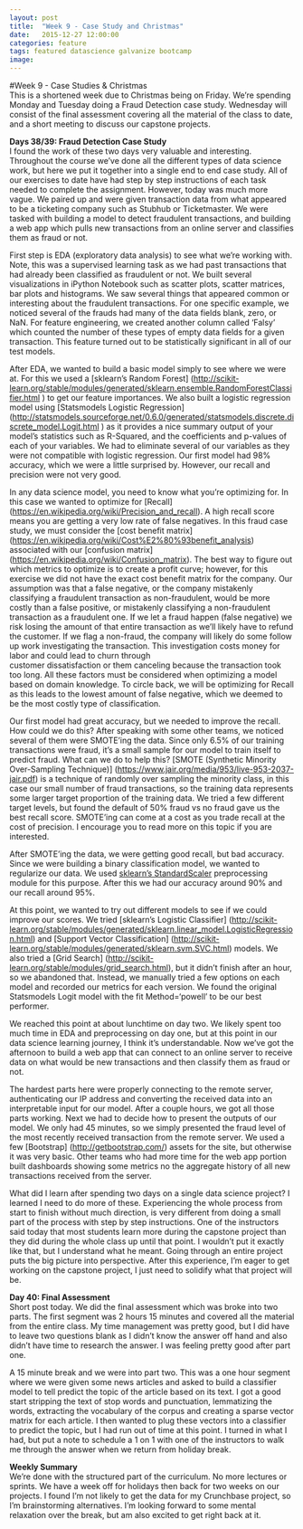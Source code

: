 ```yaml
---
layout: post
title:  "Week 9 - Case Study and Christmas"
date:   2015-12-27 12:00:00
categories: feature
tags: featured datascience galvanize bootcamp
image:
---
```


#Week 9 - Case Studies & Christmas
<br>
This is a shortened week due to Christmas being on Friday. We’re spending Monday and Tuesday doing a Fraud Detection case study. Wednesday will consist of the final assessment covering all the material of the class to date, and a short meeting to discuss our capstone projects.


**Days 38/39: Fraud Detection Case Study**  
I found the work of these two days very valuable and interesting. Throughout the course we’ve done all the different types of data science work, but here we put it together into a single end to end case study. All of our exercises to date have had step by step instructions of each task needed to complete the assignment. However, today was much more vague. We paired up and were given transaction data from what appeared to be a ticketing company such as Stubhub or Ticketmaster. We were tasked with building a model to detect fraudulent transactions, and building a web app which pulls new transactions from an online server and classifies them as fraud or not.

First step is EDA (exploratory data analysis) to see what we’re working with. Note, this was a supervised learning task as we had past transactions that had already been classified as fraudulent or not. We built several visualizations in iPython Notebook such as scatter plots, scatter matrices, bar plots and histograms. We saw several things that appeared common or interesting about the fraudulent transactions. For one specific example, we noticed several of the frauds had many of the data fields blank, zero, or NaN. For feature engineering, we created another column called ‘Falsy’ which counted the number of these types of empty data fields for a given transaction. This feature turned out to be statistically significant in all of our test models.

After EDA, we wanted to build a basic model simply to see where we were at. For this we used a [sklearn’s Random Forest] (http://scikit-learn.org/stable/modules/generated/sklearn.ensemble.RandomForestClassifier.html ) to get our feature importances. We also built a logistic regression model using [Statsmodels Logistic Regression] (http://statsmodels.sourceforge.net/0.6.0/generated/statsmodels.discrete.discrete_model.Logit.html ) as it provides a nice summary output of your model’s statistics such as R-Squared, and the coefficients and p-values of each of your variables. We had to eliminate several of our variables as they were not compatible with logistic regression. Our first model had 98% accuracy, which we were a little surprised by. However, our recall and precision were not very good.

In any data science model, you need to know what you’re optimizing for. In this case we wanted to optimize for [Recall] (https://en.wikipedia.org/wiki/Precision_and_recall). A high recall score means you are getting a very low rate of false negatives. In this fraud case study, we must consider the [cost benefit matrix] (https://en.wikipedia.org/wiki/Cost%E2%80%93benefit_analysis) associated with our [confusion matrix] (https://en.wikipedia.org/wiki/Confusion_matrix). The best way to figure out which metrics to optimize is to create a profit curve; however, for this exercise we did not have the exact cost benefit matrix for the company. Our assumption was that a false negative, or the company mistakenly classifying a fraudulent transaction as non-fraudulent, would be more costly than a false positive, or mistakenly classifying a non-fraudulent transaction as a fraudulent one. If we let a fraud happen (false negative) we risk losing the amount of that entire transaction as we’ll likely have to refund the customer. If we flag a non-fraud, the company will likely do some follow up work investigating the transaction. This investigation costs money for labor and could lead to churn through  
customer dissatisfaction or them canceling because the transaction took too long. All these factors must be considered when optimizing a model based on domain knowledge. To circle back, we will be optimizing for Recall as this leads to the lowest amount of false negative, which we deemed to be the most costly type of classification.

Our first model had great accuracy, but we needed to improve the recall. How could we do this? After speaking with some other teams, we noticed several of them were SMOTE’ing the data. Since only 6.5% of our training transactions were fraud, it’s a small sample for our model to train itself to predict fraud. What can we do to help this? [SMOTE (Synthetic Minority Over-Sampling Technique)] (https://www.jair.org/media/953/live-953-2037-jair.pdf) is a technique of randomly over sampling the minority class, in this case our small number of fraud transactions, so the training data represents some larger target proportion of the training data. We tried a few different target levels, but found the default of 50% fraud vs no fraud gave us the best recall score. SMOTE’ing can come at a cost as you trade recall at the cost of precision. I encourage you to read more on this topic if you are interested.

After SMOTE’ing the data, we were getting good recall, but bad accuracy. Since we were building a binary classification model, we wanted to regularize our data. We used [sklearn’s StandardScaler](http://scikit-learn.org/stable/modules/generated/sklearn.preprocessing.StandardScaler.html) preprocessing module for this purpose. After this we had our accuracy around 90% and our recall around 95%.

At this point, we wanted to try out different models to see if we could improve our scores. We tried [sklearn’s Logistic Classifier] (http://scikit-learn.org/stable/modules/generated/sklearn.linear_model.LogisticRegression.html) and [Support Vector Classification] (http://scikit-learn.org/stable/modules/generated/sklearn.svm.SVC.html) models. We also tried a [Grid Search] (http://scikit-learn.org/stable/modules/grid_search.html), but it didn’t finish after an hour, so we abandoned that. Instead, we manually tried a few options on each model and recorded our metrics for each version. We found the original Statsmodels Logit model with the fit Method=‘powell’ to be our best performer.

We reached this point at about lunchtime on day two. We likely spent too much time in EDA and preprocessing on day one, but at this point in our data science learning journey, I think it’s understandable. Now we’ve got the afternoon to build a web app that can connect to an online server to receive data on what would be new transactions and then classify them as fraud or not.

The hardest parts here were properly connecting to the remote server, authenticating our IP address and converting the received data into an interpretable input for our model. After a couple hours, we got all those parts working. Next we had to decide how to present the outputs of our model. We only had 45 minutes, so we simply presented the fraud level of the most recently received transaction from the remote server. We used a few [Bootstrap] (http://getbootstrap.com/) assets for the site, but otherwise it was very basic. Other teams who had more time for the web app portion built dashboards showing some metrics no the aggregate history of all new transactions received from the server.

What did I learn after spending two days on a single data science project? I learned I need to do more of these. Experiencing the whole process from start to finish without much direction, is very different from doing a small part of the process with step by step instructions. One of the instructors said today that most students learn more during the capstone project than they did during the whole class up until that point. I wouldn’t put it exactly like that, but I understand what he meant. Going through an entire project puts the big picture into perspective. After this experience, I’m eager to get working on the capstone project, I just need to solidify what that project will be.

**Day 40: Final Assessment**  
Short post today. We did the final assessment which was broke into two parts. The first segment was 2 hours 15 minutes and covered all the material from the entire class. My time management was pretty good, but I did have to leave two questions blank as I didn’t know the answer off hand and also didn’t have time to research the answer. I was feeling pretty good after part one.

A 15 minute break and we were into part two. This was a one hour segment where we were given some news articles and asked to build a classifier model to tell predict the topic of the article based on its text. I got a good start stripping the text of stop words and punctuation, lemmatizing the words, extracting the vocabulary of the corpus and creating a sparse vector matrix for each article. I then wanted to plug these vectors into a classifier to predict the topic, but I had run out of time at this point. I turned in what I had, but put a note to schedule a 1 on 1 with one of the instructors to walk me through the answer when we return from holiday break.

**Weekly Summary**  
We’re done with the structured part of the curriculum. No more lectures or sprints. We have a week off for holidays then back for two weeks on our projects. I found I’m not likely to get the data for my Crunchbase project, so I’m brainstorming alternatives. I’m looking forward to some mental relaxation over the break, but am also excited to get right back at it.